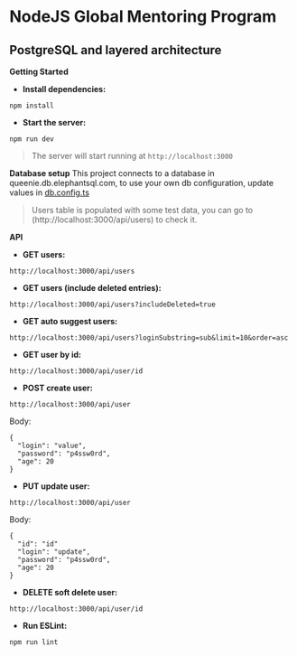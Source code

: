 # NodeJS Global Mentoring Program

## PostgreSQL and layered architecture

**Getting Started**

- **Install dependencies:**

`npm install`

- **Start the server:**

`npm run dev`
> The server will start running at `http://localhost:3000`

**Database setup**
This project connects to a database in queenie.db.elephantsql.com, to use your own db configuration, update values in [db.config.ts](https://github.com/evelin-garza/nodejs-gmp/blob/task3-postgresql-and-layered-architecture/src/config/db.config.ts)

> Users table is populated with some test data, you can go to (http://localhost:3000/api/users) to check it.

**API**

- **GET users:**

`http://localhost:3000/api/users`

- **GET users (include deleted entries):**

`http://localhost:3000/api/users?includeDeleted=true`

- **GET auto suggest users:**

`http://localhost:3000/api/users?loginSubstring=sub&limit=10&order=asc`

- **GET user by id:**

`http://localhost:3000/api/user/id`

- **POST create user:**

`http://localhost:3000/api/user`

Body:
```
{
  "login": "value",
  "password": "p4ssw0rd",
  "age": 20
}
```

- **PUT update user:**

`http://localhost:3000/api/user`

Body:
```
{
  "id": "id"
  "login": "update",
  "password": "p4ssw0rd",
  "age": 20
}
```

- **DELETE soft delete user:**

`http://localhost:3000/api/user/id`

- **Run ESLint:**

`npm run lint`